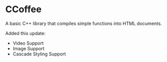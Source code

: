 # CCoffee
A basic C++ library that compiles simple functions into HTML documents. 

Added this update:
- Video Support
- Image Support
- Cascade Styling Support
